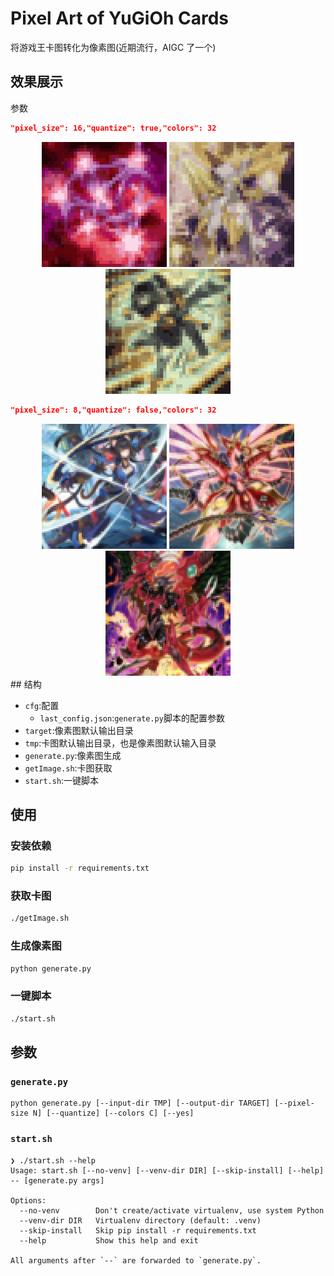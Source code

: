 # Pixel Art of YuGiOh Cards

将游戏王卡图转化为像素图(近期流行，AIGC 了一个)

## 效果展示

参数

```json
"pixel_size": 16,"quantize": true,"colors": 32
```

<center class="half">
<img src="res/57734012.png" width=200/>
<img src="res/86066372.png" width=200/>
<img src="res/29301450.png" width=200/>
</center>

```json
"pixel_size": 8,"quantize": false,"colors": 32
```

<center class="half">
<img src="res/27420823.png" width=200/>
<img src="res/48348921.png" width=200/>
<img src="res/60461804.png" width=200/>
</center>
## 结构

-   `cfg`:配置
    -   `last_config.json`:`generate.py`脚本的配置参数
-   `target`:像素图默认输出目录
-   `tmp`:卡图默认输出目录，也是像素图默认输入目录
-   `generate.py`:像素图生成
-   `getImage.sh`:卡图获取
-   `start.sh`:一键脚本

## 使用

### 安装依赖

```bash
pip install -r requirements.txt
```

### 获取卡图

```bash
./getImage.sh
```

### 生成像素图

```bash
python generate.py
```

### 一键脚本

```bash
./start.sh
```

## 参数

### `generate.py`

```
python generate.py [--input-dir TMP] [--output-dir TARGET] [--pixel-size N] [--quantize] [--colors C] [--yes]
```

### `start.sh`

```
❯ ./start.sh --help
Usage: start.sh [--no-venv] [--venv-dir DIR] [--skip-install] [--help] -- [generate.py args]

Options:
  --no-venv        Don't create/activate virtualenv, use system Python
  --venv-dir DIR   Virtualenv directory (default: .venv)
  --skip-install   Skip pip install -r requirements.txt
  --help           Show this help and exit

All arguments after `--` are forwarded to `generate.py`.
```
